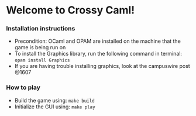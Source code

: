 # Welcome to Crossy Caml!

### Installation instructions

- Precondition: OCaml and OPAM are installed on the machine that the game is being run on
- To install the Graphics library, run the following command in terminal: `opam install Graphics`
- If you are having trouble installing graphics, look at the campuswire post @1607


### How to play

- Build the game using: `make build`
- Initialize the GUI using: `make play`
